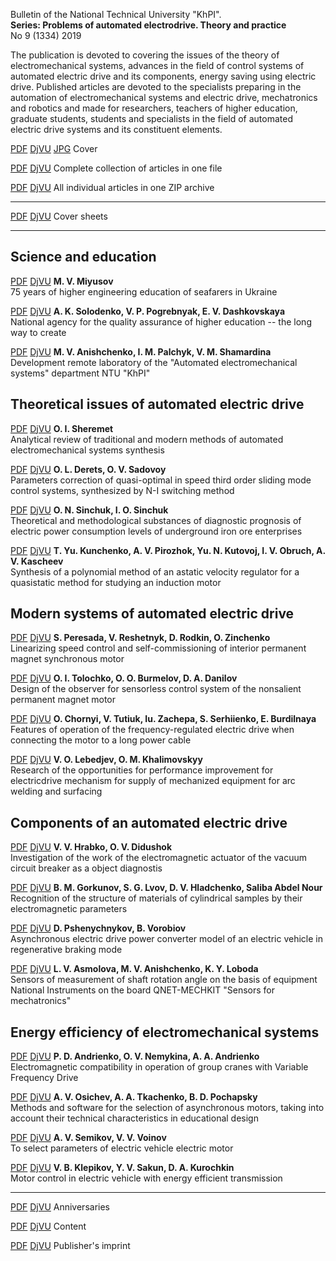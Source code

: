 Bulletin of the National Technical University "KhPI".  
**Series: Problems of automated electrodrive. Theory and practice**  
No 9 (1334) 2019

The publication is devoted to covering the issues of the theory of
electromechanical systems, advances in the field of control systems of
automated electric drive and its components, energy saving using
electric drive. Published articles are devoted to the specialists
preparing in the automation of electromechanical systems and electric
drive, mechatronics and robotics and made for researchers, teachers of
higher education, graduate students, students and specialists in the
field of automated electric drive systems and its constituent elements.

[PDF][CoverPDF] [DjVU][CoverDjVU] [JPG][CoverJPG] Cover

[PDF][fullPDF] [DjVU][fullDjVU] Complete collection of articles in one file

[PDF][zipPDF] [DjVU][zipDjVU] All individual articles in one ZIP archive

---

[PDF][p001] [DjVU][d001] Cover sheets

---

## Science and education ##

[PDF][p00] [DjVU][d00]   **M. V. Miyusov**  
                         75 years of higher engineering education of seafarers in Ukraine

[PDF][p01] [DjVU][d01]   **A. K. Solodenko, V. P. Pogrebnyak, E. V. Dashkovskaya**  
                         National agency for the quality assurance of higher education -- the long way to create

[PDF][p02] [DjVU][d02]   **M. V. Anishchenko, I. M. Palchyk, V. M. Shamardina**  
                         Development remote laboratory of the "Automated electromechanical systems" department NTU "KhPI"

## Theoretical issues of automated electric drive ##
                         
[PDF][p03] [DjVU][d04]   **O. I. Sheremet**  
                         Analytical review of traditional and modern methods of automated electromechanical systems synthesis

[PDF][p04] [DjVU][d04]   **O. L. Derets, O. V. Sadovoy**  
                         Parameters correction of quasi-optimal in speed third order sliding mode control systems, synthesized by N-I switching method

[PDF][p05] [DjVU][d05]   **О. N. Sinchuk, I. О. Sinchuk**  
                         Theoretical and methodological substances of diagnostic prognosis of electric power consumption levels of underground iron ore enterprises

[PDF][p06] [DjVU][d06]   **T. Yu. Kunchenko, A. V. Pirozhok, Yu. N. Kutovoj, I. V. Obruch, A. V. Kascheev**  
                         Synthesis of a polynomial method of an astatic velocity regulator for a quasistatic method for studying an induction motor

## Modern systems of automated electric drive ##

[PDF][p07] [DjVU][d07]   **S. Peresada, V. Reshetnyk, D. Rodkin, O. Zinchenko**  
                         Linearizing speed control and self-commissioning of interior permanent magnet synchronous motor

[PDF][p08] [DjVU][d08]   **O. I. Tolochko, O. O. Burmelov, D. A. Danilov**  
                         Design of the observer for sensorless control system of the nonsalient permanent magnet motor

[PDF][p09] [DjVU][d09]   **O. Chornyi, V. Tutiuk, Iu. Zachepa, S. Serhiienko, E. Burdilnaya**  
                         Features of operation of the frequency-regulated electric drive when connecting the motor to a long power cable

[PDF][p10] [DjVU][d10]   **V. O. Lebedjev, O. M. Khalimovskyy**  
                         Research of the opportunities for performance improvement for electricdrive mechanism for supply of mechanized equipment for arc welding and surfacing

## Components of an automated electric drive ##

[PDF][p11] [DjVU][d11]   **V. V. Hrabko, O. V. Didushok**  
                         Investigation of the work of the electromagnetic actuator of the vacuum circuit breaker as a object diagnostis

[PDF][p12] [DjVU][d12]   **B. M. Gorkunov, S. G. Lvov, D. V. Hladchenko, Saliba Abdel Nour**  
                         Recognition of the structure of materials of cylindrical samples by their electromagnetic parameters

[PDF][p13] [DjVU][d13]   **D. Pshenychnykov, B. Vorobiov**  
                         Asynchronous electric drive power converter model of an electric vehicle in regenerative braking mode

[PDF][p14] [DjVU][d14]   **L. V. Asmolova, M. V. Anishchenko, K. Y. Loboda**  
                         Sensors of measurement of shaft rotation angle on the basis of equipment National Instruments on the board QNET-MECHKIT "Sensors for mechatronics"

## Energy efficiency of electromechanical systems ##

[PDF][p15] [DjVU][d15]   **P. D. Andrienko, O. V. Nemykina, A. A. Andrienko**  
                         Electromagnetic compatibility in operation of group cranes with Variable Frequency Drive

[PDF][p16] [DjVU][d16]   **A. V. Osichev, A. A. Tkachenko, B. D. Pochapsky**  
                         Methods and software for the selection of asynchronous motors, taking into account their technical characteristics in educational design

[PDF][p17] [DjVU][d17]   **A. V. Semikov, V. V. Voinov**  
                         To select parameters of electric vehicle electric motor

[PDF][p18] [DjVU][d18]   **V. B. Klepikov, Y. V. Sakun, D. A. Kurochkin**  
                         Motor control in electric vehicle with energy efficient transmission

---

[PDF][p19] [DjVU][d19]   Anniversaries

[PDF][p20] [DjVU][d20]   Content

[PDF][p21] [DjVU][d21]   Publisher's imprint

[CoverPDF]: paep2019_09_1334_cover.pdf
[CoverDjVU]: paep2019_09_1334_cover.djvu
[CoverJPG]: paep2019_09_1334_cover.jpg
[fullPDF]: paep2019_09_1334.pdf
[fullDjVU]: paep2019_09_1334.djvu
[zipPDF]: paep2019_09_1334_pdf.zip
[zipDjVU]: paep2019_09_1334_djvu.zip
[p001]: pdf/00_1_Титул.pdf
[d001]: djvu/00_1_Титул.djvu
[p00]: pdf/00_Приветствие.pdf
[d00]: djvu/00_Приветствие.djvu
[p01]: pdf/01_Солоденко,Погребняк,Дашковская.pdf
[d01]: djvu/01_Солоденко,Погребняк,Дашковская.djvu
[p02]: pdf/02_Анищенко,Пальчик,Шамардина.pdf
[d02]: djvu/02_Анищенко,Пальчик,Шамардина.djvu
[p03]: pdf/03_Шеремет.pdf
[d03]: djvu/03_Шеремет.djvu
[p04]: pdf/04_Дерец,Садовой.pdf
[d04]: djvu/04_Дерец,Садовой.djvu
[p05]: pdf/05_Синчук,Синчук.pdf
[d05]: djvu/05_Синчук,Синчук.djvu
[p06]: pdf/06_Кунченко,Пирожок,Кутовой,Обруч,Кащеев.pdf
[d06]: djvu/06_Кунченко,Пирожок,Кутовой,Обруч,Кащеев.djvu
[p07]: pdf/07_Пересада,Решетник,Родькин,Зинченко.pdf
[d07]: djvu/07_Пересада,Решетник,Родькин,Зинченко.djvu
[p08]: pdf/08_Толочко,Бурмелев,Данилов.pdf
[d08]: djvu/08_Толочко,Бурмелев,Данилов.djvu
[p09]: pdf/09_Черный,Тытюк,Зачепа,Сергиенко,Бурдильная.pdf
[d09]: djvu/09_Черный,Тытюк,Зачепа,Сергиенко,Бурдильная.djvu
[p10]: pdf/10_Лебедев,Халимовский.pdf
[d10]: djvu/10_Лебедев,Халимовский.djvu
[p11]: pdf/11_Грабко,Дидушок.pdf
[d11]: djvu/11_Грабко,Дидушок.djvu
[p12]: pdf/12_Горкунов,Львов,Гладченко,СалибаАбдельНур.pdf
[d12]: djvu/12_Горкунов,Львов,Гладченко,СалибаАбдельНур.djvu
[p13]: pdf/13_Пшеничников,Воробьёв.pdf
[d13]: djvu/13_Пшеничников,Воробьёв.djvu
[p14]: pdf/14_Асмолова,Анищенко,Лобода.pdf
[d14]: djvu/14_Асмолова,Анищенко,Лобода.djvu
[p15]: pdf/15_Андриенко,Немыкина,Андриенко,Авдеев,Прихно.pdf
[d15]: djvu/15_Андриенко,Немыкина,Андриенко,Авдеев,Прихно.djvu
[p16]: pdf/16_Осичев,Ткаченко,Почапский.pdf
[d16]: djvu/16_Осичев,Ткаченко,Почапский.djvu
[p17]: pdf/17_Семиков,Воинов.pdf
[d17]: djvu/17_Семиков,Воинов.djvu
[p18]: pdf/18_Клепиков,Сакун,Курочкин.pdf
[d18]: djvu/18_Клепиков,Сакун,Курочкин.djvu
[p19]: pdf/19_Юбилеи.pdf
[d19]: djvu/19_Юбилеи.djvu
[p20]: pdf/20_Содержание.pdf
[d20]: djvu/20_Содержание.djvu
[p21]: pdf/21_Выходные_данные.pdf
[d21]: djvu/21_Выходные_данные.djvu

